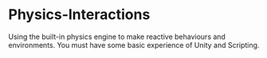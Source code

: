 # Physics-Interactions
Using the built-in physics engine to make reactive behaviours and environments. You must have some basic experience of Unity and Scripting.
